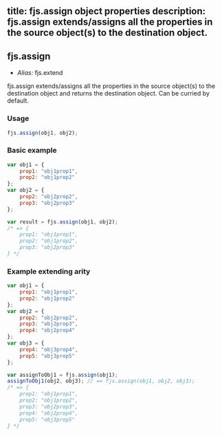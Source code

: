 title: fjs.assign object properties
description: fjs.assign extends/assigns all the properties in the source object(s) to the destination object.
---

## fjs.assign

- *Alias:* fjs.extend

fjs.assign extends/assigns all the properties in the source object(s) to the destination object and returns the destination object. Can be curried by default.

### Usage

```js
fjs.assign(obj1, obj2);
```

### Basic example

```js
var obj1 = {
    prop1: "obj1prop1",
    prop2: "obj1prop2"
};
var obj2 = {
    prop2: "obj2prop2",
    prop3: "obj2prop3"
};

var result = fjs.assign(obj1, obj2);
/* => {
    prop1: "obj1prop1",
    prop2: "obj1prop2",
    prop3: "obj2prop3"
} */
```

### Example extending arity

```js
var obj1 = {
    prop1: "obj1prop1",
    prop2: "obj1prop2"
};
var obj2 = {
    prop2: "obj2prop2",
    prop3: "obj2prop3",
    prop4: "obj2prop4"
};
var obj3 = {
    prop4: "obj3prop4",
    prop5: "obj3prop5"
};

var assignToObj1 = fjs.assign(obj1);
assignToObj1(obj2, obj3); // == fjs.assign(obj1, obj2, obj3);
/* => {
    prop1: "obj1prop1",
    prop2: "obj1prop2",
    prop3: "obj2prop3",
    prop4: "obj2prop4",
    prop5: "obj3prop5"
} */
```
